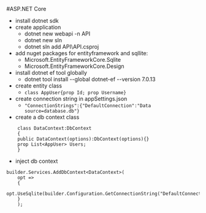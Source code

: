 #ASP.NET Core
- install dotnet sdk
- create application
  - dotnet new webapi -n API
  - dotnet new sln
  - dotnet sln add API\API.csproj
- add nuget packages for entityframework and sqllite:
  - Microsoft.EntityFrameworkCore.Sqlite
  - Microsoft.EntityFrameworkCore.Design
- install dotnet ef tool globally
  - dotnet tool install --global dotnet-ef --version 7.0.13
- create entity class
  - `class AppUser{prop Id; prop Username}`
- create connection string in appSettings.json
  - `"ConnectionStrings":{"DefaultConnection":"Data source=database.db"}`
- create a db context class
```
    class DataContext:DbContext
    {
    public DataContext(options):DbContext(options){}
    prop List<AppUser> Users;
    }
```
- inject db context
```
builder.Services.AddDbContext<DataContext>(
    opt =>
    {
        opt.UseSqlite(builder.Configuration.GetConnectionString("DefaultConnection"));
    }
    );
```
